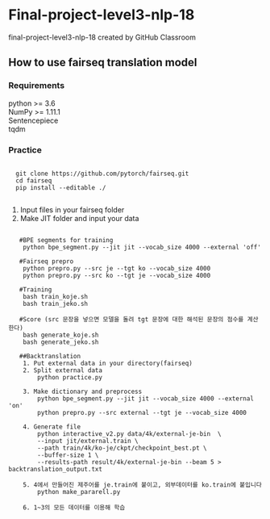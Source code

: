 # Final-project-level3-nlp-18
  final-project-level3-nlp-18 created by GitHub Classroom


## How to use fairseq translation model

### Requirements 
  python >= 3.6  
  NumPy >= 1.11.1    
  Sentencepiece   
  tqdm   
### Practice
  <pre><code>
  git clone https://github.com/pytorch/fairseq.git
  cd fairseq
  pip install --editable ./ 
 </pre></code>
  1. Input files in your fairseq folder
  2. Make JIT folder and input your data 

   <pre><code>
   #BPE segments for training
    python bpe_segment.py --jit jit --vocab_size 4000 --external 'off' 
    
   #Fairseq prepro
    python prepro.py --src je --tgt ko --vocab_size 4000
    python prepro.py --src ko --tgt je --vocab_size 4000   
    
   #Training
    bash train_koje.sh
    bash train_jeko.sh
    
   #Score (src 문장을 넣으면 모델을 돌려 tgt 문장에 대한 해석된 문장의 점수를 계산한다)
    bash generate_koje.sh
    bash generate_jeko.sh
   
   ##Backtranslation
    1. Put external data in your directory(fairseq) 
    2. Split external data 
        python practice.py
        
    3. Make dictionary and preprocess  
        python bpe_segment.py --jit jit --vocab_size 4000 --external 'on'
        python prepro.py --src external --tgt je --vocab_size 4000

    4. Generate file 
        python interactive_v2.py data/4k/external-je-bin  \
        --input jit/external.train \
        --path train/4k/ko-je/ckpt/checkpoint_best.pt \
        --buffer-size 1 \
        --results-path result/4k/external-je-bin --beam 5 > backtranslation_output.txt
      
    5. 4에서 만들어진 제주어를 je.train에 붙이고, 외부데이터를 ko.train에 붙입니다
        python make_pararell.py
      
    6. 1~3의 모든 데이터를 이용해 학습
      
    
  
  </pre></code>
